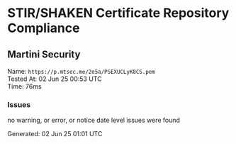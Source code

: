 # STIR/SHAKEN Certificate Repository Compliance

## Martini Security

Name: `https://p.mtsec.me/2e5a/PSEXUCLyK8CS.pem`\
Tested At: 02 Jun 25 00:53 UTC\
Time: 76ms

### Issues

no warning, or error, or notice date level issues were found

Generated: 02 Jun 25 01:01 UTC